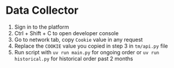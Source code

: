 # Data Collector
1. Sign in to the platform
2. Ctrl + Shift + C to open developer console
3. Go to network tab, copy `Cookie` value in any request 
4. Replace the `COOKIE` value you copied in step 3 in `tm/api.py` file
5. Run script with `uv run main.py` for ongoing order or `uv run historical.py` for historical order past 2 months
